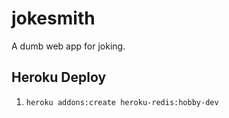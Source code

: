 # jokesmith
A dumb web app for joking.

## Heroku Deploy
1. `heroku addons:create heroku-redis:hobby-dev`
